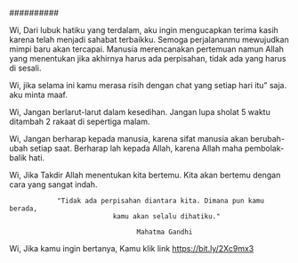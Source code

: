 ##########

Wi, Dari lubuk hatiku yang terdalam, aku ingin mengucapkan terima kasih karena telah menjadi sahabat terbaikku. Semoga perjalananmu mewujudkan mimpi baru akan tercapai. Manusia merencanakan pertemuan namun Allah yang menentukan jika akhirnya harus ada perpisahan, tidak ada yang harus di sesali. 

Wi, jika selama ini kamu merasa risih dengan chat yang setiap hari itu” saja. aku minta maaf.

Wi, Jangan berlarut-larut dalam kesedihan.  Jangan lupa sholat 5 waktu ditambah 2 rakaat di sepertiga malam.

Wi, Jangan berharap kepada manusia, karena sifat manusia akan berubah-ubah setiap saat. Berharap lah kepada Allah, karena Allah maha pembolak-balik hati.

Wi, Jika Takdir Allah menentukan kita bertemu. Kita akan bertemu dengan cara yang sangat indah. 

                "Tidak ada perpisahan diantara kita. Dimana pun kamu berada,
                              kamu akan selalu dihatiku."
                              
                                    Mahatma Gandhi
                                    
                                    
                                    
                                    
                              
          
          
          
          
          
          
          
          
          
          
          
          
          
          
          
          
          
          
          
          
          
                                                                                    

Wi, Jika kamu ingin bertanya, Kamu klik link https://bit.ly/2Xc9mx3

